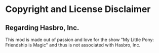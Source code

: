 # Copyright and License Disclaimer

## Regarding Hasbro, Inc.

This mod is made out of passion and love for the show "My Little Pony: Friendship is Magic" and thus is not associated with Hasbro, Inc.
